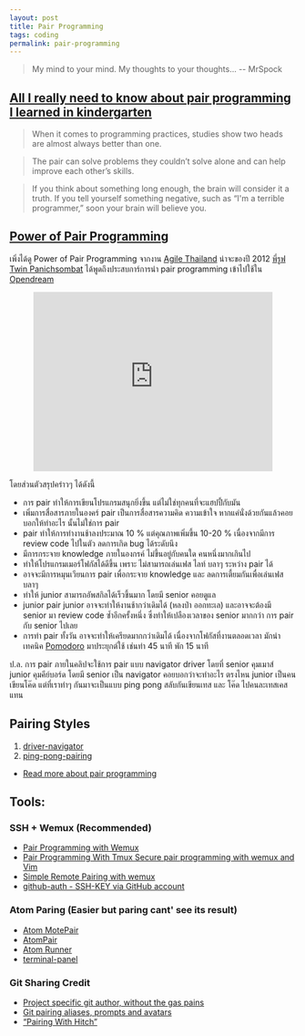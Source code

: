 ```yaml
---
layout: post
title: Pair Programming
tags: coding
permalink: pair-programming
---
```


> My mind to your mind. My thoughts to your thoughts... -- MrSpock


## [All I really need to know about pair programming I learned in kindergarten](http://www.cs.rice.edu/~mgricken/teaching/402/09-spring/readings/Everything.pdf)

> When it comes to programming practices,
> studies show two heads are almost always better than one.

> The pair can solve problems they couldn’t solve alone and can help
> improve each other’s skills.

> If you think about something long enough, the brain will consider it a
> truth.  If you tell yourself something negative, such as “I'm a terrible
> programmer,” soon your brain will believe you.

<!-- more -->


## [Power of Pair Programming](https://www.youtube.com/watch?v=l8W6T5Opfcw)

เพิ่งได้ดู Power of Pair Programming จากงาน [Agile Thailand](https://www.facebook.com/AGTH66) น่าจะของปี 2012
[พี่รูฟ Twin Panichsombat](https://www.facebook.com/roofimon.class) ได้พูดถึงประสบการ์การนำ pair programming เข้าไปใช้ใน
[Opendream](https://www.facebook.com/opendream)

<center><iframe width="420" height="315"
src="https://www.youtube.com/embed/l8W6T5Opfcw" frameborder="0"
allowfullscreen></iframe></center>

โดยส่วนตัวสรุปคร่าวๆ ได้ดังนี้

- การ pair ทำให้การเขียนโปรแกรมสนุกยิ่งขึ้น แต่ไม่ใช่ทุกคนที่จะแฮปปี้กับมัน
- เพิ่มการสื่อสารภายในองคร์ pair เป็นการสื่อสารความคิด ความเข้าใจ
หากแค่นั่งด้วยกันแล้วคอยบอกให้ทำอะไร นั้นไม่ใช่การ pair
- pair ทำให้การทำงานช้าลงประมาณ 10 % แต่คุณภาพเพิ่มขึ้น 10-20 %
เนื่องจากมีการ review code ไปในตัว ลดการเกิด bug ได้ระดับนึง
- มีการกระจาย knowledge ภายในองกรค์ ไม่ขึ้นอยู่กับคนใด คนหนึ่งมากเกินไป
- ทำให้โปรแกรมเมอร์โฟกัสได้ดีขึ้น เพราะ ไม่สามารถเล่นเฟส ไลท์ บลาๆ ระหว่าง pair ได้
- อาจจะมีการหมุนเวียนการ pair เพื่อกระจาย knowledge และ ลดการเตี้ยมกันเพื่อเล่นเฟส บลาๆ
- ทำให้ junior สามารถอัพสกิลได้เร็วขึ้นมาก โดยมี senior คอยดูแล
- junior pair junior อาจจะทำให้งานช้ากว่าเดิมได้ (หลงป่า ออกทะเล)
และอาจจะต้องมี senior มา review code ซํ้าอีกครั้งหนึ่ง ซึ่งทำให้เปลืองเวลาของ senior
มากกว่า การ pair กับ senior ไปเลย
- การทำ pair ทั้งวัน อาจจะทำให้เครียดมากกว่าเดิมได้ เนื่องจากโฟกัสที่งานตลอดเวลา
มักนำเทคนิค [Pomodoro]({{url}}/pomodoro) มาประยุกต์ใช้ เช่นทำ 45 นาที พัก 15 นาที

ป.ล. การ pair ภายในคลิปจะใช้การ pair แบบ navigator driver โดยที่ senior คุมเมาส์ junior คุมคีย์บอร์ด
โดยมี senior เป็น navigator คอยบอกว่าจะทำอะไร ตรงไหน junior เป็นคน
เขียนโค๊ด แต่ที่เราทำๆ กันมาจะเป็นแบบ ping pong สลับกันเขียนเทส และ โค๊ด
ไปคนละเทสเคสแทน


## Pairing Styles
1. [driver-navigator]( http://articles.coreyhaines.com/posts/thoughts-on-pair-programming/#driver-navigator)
2. [ping-pong-pairing](http://articles.coreyhaines.com/posts/thoughts-on-pair-programming/#ping-pong-pairing)

- [Read more about pair programming]({{url}}/coding#pair-programming)

## Tools:
### SSH + Wemux (Recommended)
- [Pair Programming with Wemux](http://blog.rapin.com/pair-programming-with-wemux-and-vim/)
- [Pair Programming With Tmux Secure pair programming with wemux and Vim](http://martinbrochhaus.com/pair.html)
- [Simple Remote Pairing with wemux](http://spin.atomicobject.com/2012/04/04/simple-remote-pairing-with-wemux/)
- [github-auth - SSH-KEY via GitHub account](https://github.com/chrishunt/github-auth)

### Atom Paring (Easier but paring cant' see its result)
- [Atom MotePair](https://atom.io/packages/motepair)
- [AtomPair](https://atom.io/packages/atom-pair)
- [Atom Runner](https://atom.io/packages/atom-runner)
- [terminal-panel](https://atom.io/packages/terminal-panel)

### Git Sharing Credit
- [Project specific git author, without the gas pains](http://www.codeography.com/2011/08/05/project-specific-git-author.html)
- [Git pairing aliases, prompts and avatars](http://thepugautomatic.com/2013/11/git-pairing/)
- [“Pairing With Hitch”](http://blog.leshill.org/blog/2009/04/20/pairing-with-hitch.html)
